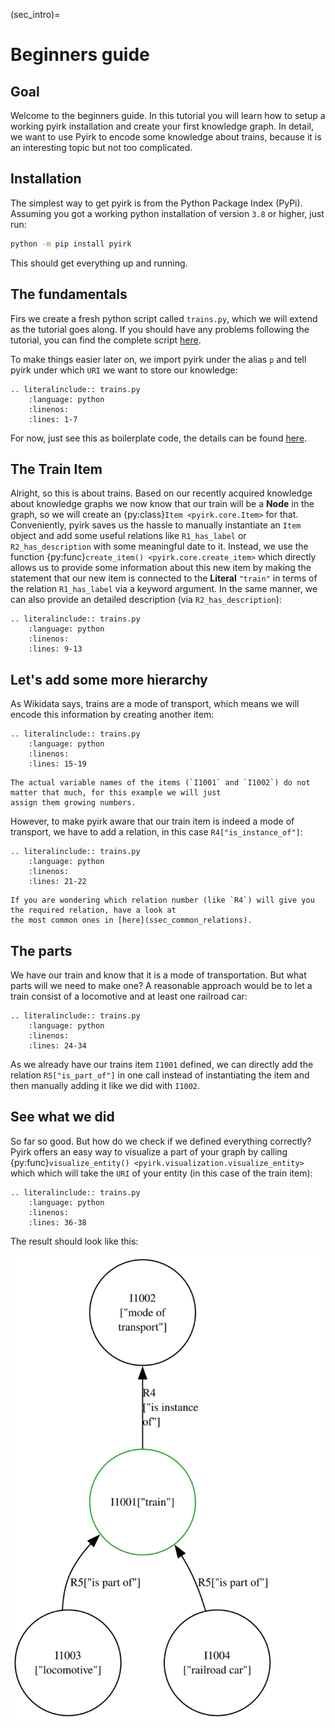 (sec_intro)=
# Beginners guide

## Goal

Welcome to the beginners guide. In this tutorial you will learn how to setup a working pyirk installation and create
your first knowledge graph.
In detail, we want to use Pyirk to encode some knowledge about trains,
because it is an interesting topic but not too complicated.


## Installation

The simplest way to get pyirk is from the Python Package Index (PyPi). Assuming you got a working python installation
of version `3.8` or higher, just run:

```bash
python -m pip install pyirk
```

This should get everything up and running.


## The fundamentals

Firs we create a fresh python script called `trains.py`, which we will extend as the tutorial goes along.
If you should have any problems following the tutorial, you can find the complete script [here](trains.py). 

To make things easier later on, we import pyirk under the alias `p` and tell pyirk under
which `URI` we want to store our knowledge:

```{eval-rst}
.. literalinclude:: trains.py
    :language: python
    :linenos:
    :lines: 1-7
```

For now, just see this as boilerplate code, the details can be found [here](sec_keys).


## The Train Item

Alright, so this is about trains. Based on our recently acquired knowledge about knowledge graphs we
now know that our train will be a **Node** in the graph, so we will create an {py:class}`Item <pyirk.core.Item>` for that.
Conveniently, pyirk saves us the hassle to manually instantiate an `Item` object and add some useful relations
like `R1_has_label` or `R2_has_description` with some meaningful date to it.
Instead, we use the function {py:func}`create_item() <pyirk.core.create_item>` which directly allows us to provide some information about
this new item by making the statement that our new item is connected to the **Literal**
`"train"` in terms of the relation `R1_has_label` via a keyword argument.
In the same manner, we can also provide an detailed description (via `R2_has_description`):
```{eval-rst}
.. literalinclude:: trains.py
    :language: python
    :linenos:
    :lines: 9-13
```


## Let's add some more hierarchy

As Wikidata says, trains are a mode of transport, which means we will encode this information
by creating another item:
```{eval-rst}
.. literalinclude:: trains.py
    :language: python
    :linenos:
    :lines: 15-19
```
```{note}
The actual variable names of the items (`I1001` and `I1002`) do not matter that much, for this example we will just
assign them growing numbers.
```

However, to make pyirk aware that our train item is indeed a mode of transport, we have to add a relation, in this case
`R4["is_instance_of"]`:
```{eval-rst}
.. literalinclude:: trains.py
    :language: python
    :linenos:
    :lines: 21-22
```
```{hint}
If you are wondering which relation number (like `R4`) will give you the required relation, have a look at
the most common ones in [here](ssec_common_relations).

```


## The parts

We have our train and know that it is a mode of transportation. But what parts will we need to make one?
A reasonable approach would be to let a train consist of a locomotive and at least one railroad car:
```{eval-rst}
.. literalinclude:: trains.py
    :language: python
    :linenos:
    :lines: 24-34
```
As we already have our trains item `I1001` defined, we can directly add the relation `R5["is_part_of"]` in one
call instead of instantiating the item and then manually adding it like we did with `I1002`.


## See what we did

So far so good. But how do we check if we defined everything correctly?
Pyirk offers an easy way to visualize a part of your graph by calling
{py:func}`visualize_entity() <pyirk.visualization.visualize_entity>` which
which will take the `URI` of your entity (in this case of the train item):
```{eval-rst}
.. literalinclude:: trains.py
    :language: python
    :linenos:
    :lines: 36-38
```

The result should look like this:

![Image of the train graph](trains.svg) 
